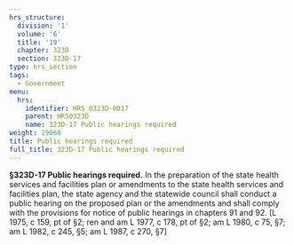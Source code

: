 ```yaml
---
hrs_structure:
  division: '1'
  volume: '6'
  title: '19'
  chapter: 323D
  section: 323D-17
type: hrs_section
tags:
  - Government
menu:
  hrs:
    identifier: HRS_0323D-0017
    parent: HRS0323D
    name: 323D-17 Public hearings required
weight: 19060
title: Public hearings required
full_title: 323D-17 Public hearings required
---
```

**§323D-17 Public hearings required.** In the preparation of the state health services and facilities plan or amendments to the state health services and facilities plan, the state agency and the statewide council shall conduct a public hearing on the proposed plan or the amendments and shall comply with the provisions for notice of public hearings in chapters 91 and 92\. [L 1975, c 159, pt of §2; ren and am L 1977, c 178, pt of §2; am L 1980, c 75, §7; am L 1982, c 245, §5; am L 1987, c 270, §7]